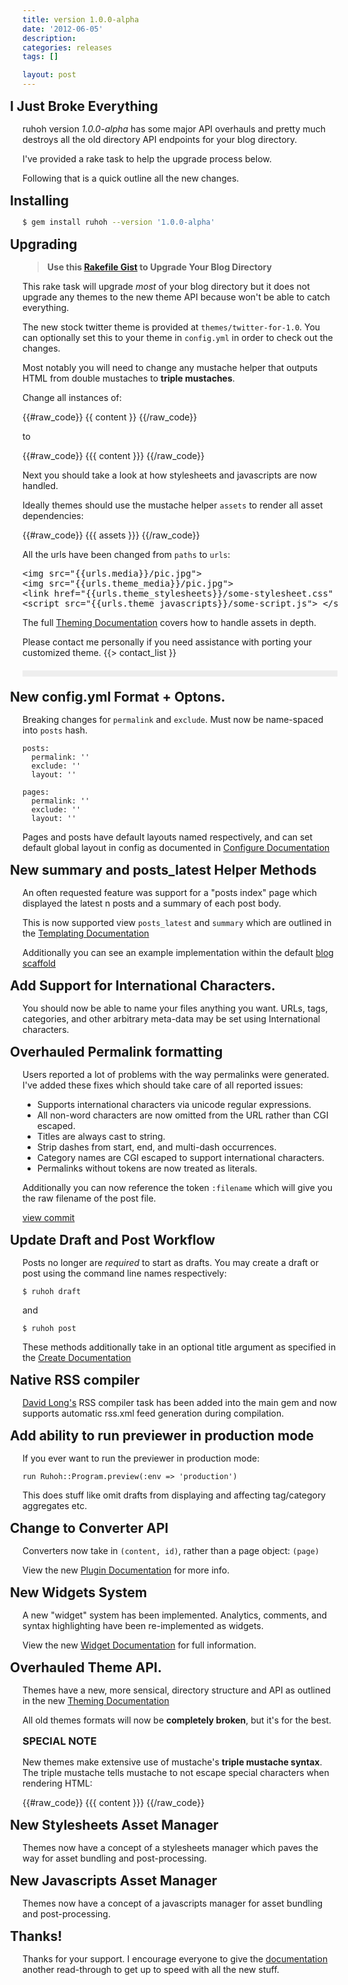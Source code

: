 ```yaml
---
title: version 1.0.0-alpha
date: '2012-06-05'
description:
categories: releases
tags: []

layout: post
---
```


<style type="text/css">
  h2, h3 {
    margin:15px 0;
  }
  h2 {margin-left:-20px}
</style>

## I Just Broke Everything

ruhoh version *1.0.0-alpha* has some major API overhauls and pretty much
destroys all the old directory API endpoints for your blog directory.

I've provided a rake task to help the upgrade process below.

Following that is a quick outline all the new changes.

## Installing

```` bash
$ gem install ruhoh --version '1.0.0-alpha'
````

## Upgrading

> **Use this [Rakefile Gist](https://gist.github.com/2876853) to Upgrade Your Blog Directory**

This rake task will upgrade _most_ of your blog directory but it does not upgrade
any themes to the new theme API because won't be able to catch everything.

The new stock twitter theme is provided at `themes/twitter-for-1.0`. 
You can optionally set this to your theme in `config.yml` in order to check out the changes.

Most notably you will need to change any mustache helper that outputs HTML from double mustaches to **triple mustaches**.

Change all instances of:

{{#raw_code}}
  {{ content }}
{{/raw_code}}

to

{{#raw_code}}
  {{{ content }}}
{{/raw_code}}

Next you should take a look at how stylesheets and javascripts are now handled.

Ideally themes should use the mustache helper `assets` to render all asset dependencies:

{{#raw_code}}
  {{{ assets }}}
{{/raw_code}}

All the urls have been changed from `paths` to `urls`:

<pre>
&lt;img src="&#123;&#123;urls.media}}/pic.jpg"&gt;
&lt;img src="&#123;&#123;urls.theme_media}}/pic.jpg"&gt;
&lt;link href="&#123;&#123;urls.theme_stylesheets}}/some-stylesheet.css" type="text/css" rel="stylesheet" media="all"&gt;
&lt;script src="&#123;&#123;urls.theme_javascripts}}/some-script.js"&gt; &lt;/script&gt;
</pre>

The full [Theming Documentation](/usage/theming) covers how to handle assets in depth.


Please contact me personally if you need assistance with porting your customized theme.
{{> contact_list }}

<div style="height:10px; margin:20px 0; background:#eee"></div>

## New config.yml Format + Optons.

Breaking changes for `permalink` and `exclude`. Must now be name-spaced into `posts` hash.

    posts:
      permalink: ''
      exclude: ''
      layout: ''
  
    pages:
      permalink: ''
      exclude: ''
      layout: ''
    
Pages and posts have default layouts named respectively, and can set default global layout in config
as documented in [Configure Documentation](/usage/configure)

## New summary and posts_latest Helper Methods

An often requested feature was support for a "posts index" page which
displayed the latest n posts and a summary of each post body.

This is now supported view `posts_latest` and `summary` which are outlined in the [Templating Documentation](/usage/templating)

Additionally you can see an example implementation within the default [blog scaffold](https://github.com/ruhoh/blog/blob/1.0/pages/index.html#L16-26)

## Add Support for International Characters.

You should now be able to name your files anything you want.
URLs, tags, categories, and other arbitrary meta-data may be set using International characters.

## Overhauled Permalink formatting

Users reported a lot of problems with the way permalinks were generated. 
I've added these fixes which should take care of all reported issues:

- Supports international characters via unicode regular expressions.
- All non-word characters are now omitted from the URL rather than CGI escaped.
- Titles are always cast to string.
- Strip dashes from start, end, and multi-dash occurrences.
- Category names are CGI escaped to support international characters.
- Permalinks without tokens are now treated as literals.

Additionally you can now reference the token `:filename` which will give you the raw filename of the post file.

[view commit](https://github.com/ruhoh/ruhoh.rb/commit/75a8a1e495558579bb033f572819f841955fe5af)

## Update Draft and Post Workflow

Posts no longer are _required_ to start as drafts.
You may create a draft or post using the command line names respectively:

    $ ruhoh draft

and

    $ ruhoh post
    
These methods additionally take in an optional title argument as specified
in the [Create Documentation](/usage/create)

## Native RSS compiler

[David Long's](http://www.davejlong.com/) RSS compiler task has been added into the main gem and now supports
automatic rss.xml feed generation during compilation.

## Add ability to run previewer in production mode

If you ever want to run the previewer in production mode:

    run Ruhoh::Program.preview(:env => 'production')
    
This does stuff like omit drafts from displaying and affecting tag/category aggregates etc.

    
## Change to Converter API

Converters now take in `(content, id)`, rather than a page object: `(page)`

View the new [Plugin Documentation](/usage/plugins/) for more info.


## New Widgets System

A new "widget" system has been implemented. Analytics, comments, and syntax highlighting
have been re-implemented as widgets.

View the new [Widget Documentation](/usage/widgets/) for full information.

## Overhauled Theme API.

Themes have a new, more sensical, directory structure and API as outlined in the new 
[Theming Documentation](/usage/documentation)

All old themes formats will now be **completely broken**, but it's for the best.

### SPECIAL NOTE

New themes make extensive use of mustache's **triple mustache syntax**. The triple mustache 
tells mustache to not escape special characters when rendering HTML:

{{#raw_code}}
  {{{ content }}}
{{/raw_code}}
    
## New Stylesheets Asset Manager

Themes now have a concept of a stylesheets manager which paves the way for asset bundling and post-processing.

## New Javascripts Asset Manager

Themes now have a concept of a javascripts manager for asset bundling and post-processing.

## Thanks!

Thanks for your support. I encourage everyone to give the [documentation](/usage) 
another read-through to get up to speed with all the new stuff.

